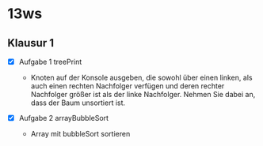 # 13ws

## Klausur 1

- [x] Aufgabe 1 treePrint

  - Knoten auf der Konsole ausgeben, die sowohl über einen linken, als auch einen rechten
    Nachfolger verfügen und deren rechter Nachfolger größer ist als der linke Nachfolger.
    Nehmen Sie dabei an, dass der Baum unsortiert ist.

- [x] Aufgabe 2 arrayBubbleSort
  - Array mit bubbleSort sortieren
